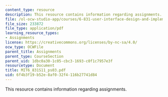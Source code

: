```yaml
---
content_type: resource
description: This resource contains information regarding assignments.
file: /ol-ocw-studio-app/courses/6-831-user-interface-design-and-implementation-spring-2011/6f4b3f19b52e8af032f4116b27741d84_MIT6_831S11_ps03.pdf
file_size: 233872
file_type: application/pdf
learning_resource_types:
- Assignments
license: https://creativecommons.org/licenses/by-nc-sa/4.0/
ocw_type: OCWFile
parent_title: Assignments
parent_type: CourseSection
parent_uid: 1dbc0a30-1c05-cbc3-1693-c0f1c7957e3f
resourcetype: Document
title: MIT6_831S11_ps03.pdf
uid: 6f4b3f19-b52e-8af0-32f4-116b27741d84
---
```

This resource contains information regarding assignments.